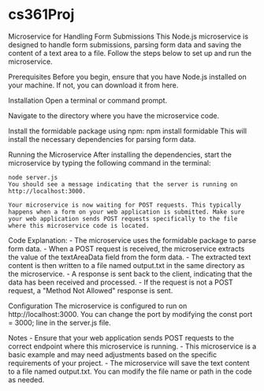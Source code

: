 # cs361Proj

Microservice for Handling Form Submissions
    This Node.js microservice is designed to handle form submissions, parsing form data and saving the content of a text area to a file. Follow the steps below to set up and run the microservice.

Prerequisites
    Before you begin, ensure that you have Node.js installed on your machine. If not, you can download it from here.

Installation
    Open a terminal or command prompt.

Navigate to the directory where you have the microservice code.

Install the formidable package using npm:
    npm install formidable
    This will install the necessary dependencies for parsing form data.

Running the Microservice
    After installing the dependencies, start the microservice by typing the following command in the terminal:
    
    node server.js
    You should see a message indicating that the server is running on http://localhost:3000.

    Your microservice is now waiting for POST requests. This typically happens when a form on your web application is submitted. Make sure your web application sends POST requests specifically to the file where this microservice code is located.

Code Explanation:
    - The microservice uses the formidable package to parse form data.
    - When a POST request is received, the microservice extracts the value of the textAreaData field from the form data.
    - The extracted text content is then written to a file named output.txt in the same directory as the microservice.
    - A response is sent back to the client, indicating that the data has been received and processed.
    - If the request is not a POST request, a "Method Not Allowed" response is sent.

Configuration
    The microservice is configured to run on http://localhost:3000. You can change the port by modifying the const port = 3000; line in the server.js file.

Notes
    - Ensure that your web application sends POST requests to the correct endpoint where this microservice is running.
    - This microservice is a basic example and may need adjustments based on the specific requirements of your project.
    - The microservice will save the text content to a file named output.txt. You can modify the file name or path in the code as needed.
